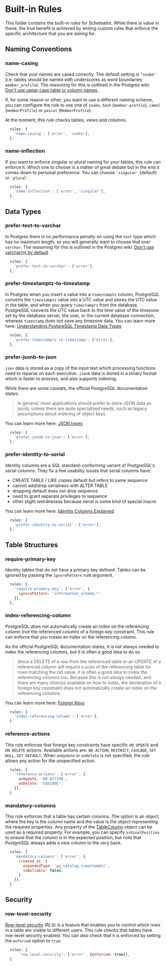# Built-in Rules

This folder contains the built-in rules for Schemalint.
While there is value in these, the true benefit is achieved by writing custom rules that enforce the specific architecture that you are aiming for.

## Naming Conventions

### name-casing

Check that your names are cased correctly. The default setting is `"snake"` (i.e. tables should be named with underscores as word boundaries: `member_profile`).
The reasoning for this is outlined in the Postgres wiki: [Don't use upper case table or column names ](https://wiki.postgresql.org/wiki/Don't_Do_This#Don.27t_use_upper_case_table_or_column_names).

If, for some reason or other, you want to use a different naming scheme, you can configure the rule to use one of `snake`, `dash` (`member-profile`), `camel` (`memberProfile`) or `pascal` (`MemberProfile`).

At the moment, this rule checks tables, views and columns.

```js
  rules: {
    'name-casing': ['error', 'snake'],
  },
```

### name-inflection

If you want to enforce singular or plural naming for your tables, this rule can enforce it.
Which one to choose is a matter of great debate but in the end it comes down to personal preference. You can choose `'singular'` (default) or `'plural'`.

```js
  rules: {
    'name-inflection': ['error', 'singular'],
  },
```

## Data Types

### prefer-text-to-varchar

In Postgres there is no performance penalty on using the `text` type which has no maximum length, so you will generally want to choose that over `varchar`.
The reasoning for this is outlined in the Postgres wiki: [Don't use varchar(n) by default](https://wiki.postgresql.org/wiki/Don't_Do_This#Don.27t_use_varchar.28n.29_by_default)

```js
  rules: {
    'prefer-text-to-varchar': ['error'],
  },
```

### prefer-timestamptz-to-timestamp

In Postgres when you insert a value into a `timestamptz` column, PostgreSQL converts the `timestamptz` value into a UTC value and stores the UTC value in the table, and when you query `timestamptz`
from the database, PostgreSQL converts the UTC value back to the time value of the timezone set by the database server, the user, or the current database connection, whereas `timestamp` does not save any
timezone data. You can learn more here: [Understanding PostgreSQL Timestamp Data Types](https://www.postgresqltutorial.com/postgresql-timestamp/)

```js
  rules: {
    'prefer-timestamptz-to-timestamp': ['error'],
  },
```

### prefer-jsonb-to-json

`json` data is stored as a copy of the input text which processing functions need to reparse on each execution. `jsonb` data is stored in a binary format which is faster to process, and also supports indexing.

While there are some caveats, the official PostgreSQL documentation states:

> In general, most applications should prefer to store JSON data as jsonb, unless there are quite specialized needs, such as legacy assumptions about ordering of object keys.

You can learn more here: [JSON types](https://www.postgresql.org/docs/current/datatype-json.html)

```js
  rules: {
    'prefer-jsonb-to-json': ['error'],
  },
```

### prefer-identity-to-serial

Identity columns are a SQL standard-conforming variant of PostgreSQL's serial columns. They fix a few usability
issues that serial columns have:

- CREATE TABLE / LIKE copies default but refers to same sequence
- cannot add/drop serialness with ALTER TABLE
- dropping default does not drop sequence
- need to grant separate privileges to sequence
- other slight weirdnesses because serial is some kind of special macro

You can learn more here: [Identity Columns Explained](https://www.2ndquadrant.com/en/blog/postgresql-10-identity-columns/)

```js
  rules: {
    'prefer-identity-to-serial': ['error'],
  },
```

## Table Structures

### require-primary-key

Identity tables that do not have a primary key defined. Tables can be ignored by passing the `ignorePattern` rule argument.

```js
  rules: {
    'require-primary-key': ['error', {
      ignorePattern: 'information_schema.*'
    }],
  },
```

### index-referencing-column

PostgreSQL does not automatically create an index on the referencing column (not the referenced column) of a foreign key constraint. This rule can enforce that you create an index on the referencing column.

As the official PostgreSQL documentation states, it is not always needed to index the referencing columns, but it is often a good idea to do so.

> Since a DELETE of a row from the referenced table or an UPDATE of a referenced column will require a scan of the referencing table for rows matching the old value, it is often a good idea to index the referencing columns too. Because this is not always needed, and there are many choices available on how to index, the declaration of a foreign key constraint does not automatically create an index on the referencing columns.

You can learn more here: [Foreign Keys](https://www.postgresql.org/docs/current/ddl-constraints.html#DDL-CONSTRAINTS-FK)

```js
  rules: {
    'index-referencing-column': ['error'],
  }
```

### reference-actions

This rule enforces that foreign key constraints have specific `ON UPDATE` and `ON DELETE` actions. Available actions are: `NO ACTION`, `RESTRICT`, `CASCADE`, `SET NULL`, `SET DEFAULT`. When `onUpdate` or `onDelete` is not specified, the rule allows any action for the unspecified action.

```js
  rules: {
    'reference-actions': ['error', {
      onUpdate: 'NO ACTION',
      onDelete: 'CASCADE',
    }],
  }
```

### mandatory-columns

This rule enforces that a table has certain columns. The option is an object, where the key is the column name and the value is the object representing the required properties. Any property of the [TableColumn](https://kristiandupont.github.io/extract-pg-schema/api/extract-pg-schema.tablecolumn.html) object can be used as a required property. For example, you can specify `ordinalPosition` to ensure that the column is in the expected position, but note that PostgreSQL always adds a new column to the very back.

```js
  rules: {
    'mandatory-columns': ['error', {
      created_at: {
        expandedType: 'pg_catalog.timestamptz',
        isNullable: false,
      }
    }],
  }
```

## Security

### row-level-security

[Row-level security](https://www.postgresql.org/docs/current/ddl-rowsecurity.html) (RLS) is a feature that enables you to control which rows in a table are visible to different users. This rule checks that tables have row-level security enabled. You can also check that it is enforced by setting the `enforced` option to `true`.

```js
  rules: {
      'row-level-security': ['error', {enforced: true}],
  }
```
